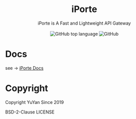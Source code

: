 <h1 align="center">iPorte</h1>

<div align="center">
    iPorte is A Fast and Lightweight API Gateway
    <br/>
    <br/>
 <img alt="GitHub top language" src="https://img.shields.io/github/languages/top/YuYanDev/iPorte">
 <img alt="GitHub" src="https://img.shields.io/github/license/YuYanDev/iPorte">
</div>

# Docs

see -> [iPorte Docs](https://yuyandev.github.io/iPorte/docs)

# Copyright

Copyright YuYan Since 2019

BSD-2-Clause LICENSE
